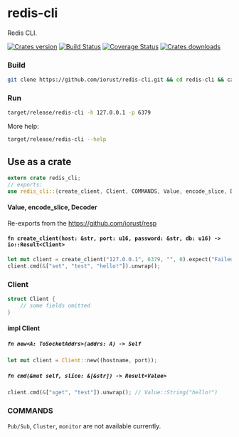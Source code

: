 redis-cli
====
Redis CLI.

[![Crates version][version-image]][version-url]
[![Build Status][travis-image]][travis-url]
[![Coverage Status][coveralls-image]][coveralls-url]
[![Crates downloads][downloads-image]][downloads-url]

### Build

```sh
git clone https://github.com/iorust/redis-cli.git && cd redis-cli && cargo build --release
```

### Run

```sh
target/release/redis-cli -h 127.0.0.1 -p 6379
```

More help:
```sh
target/release/redis-cli --help
```

## Use as a crate

```rust
extern crate redis_cli;
// exports:
use redis_cli::{create_client, Client, COMMANDS, Value, encode_slice, Decoder};
```

#### Value, encode_slice, Decoder
Re-exports from the https://github.com/iorust/resp

#### `fn create_client(host: &str, port: u16, password: &str, db: u16) -> io::Result<Client>`
```Rust
let mut client = create_client("127.0.0.1", 6379, "", 0).expect("Failed to connect");
client.cmd(&["set", "test", "hello!"]).unwrap();
```

### Client
```Rust
struct Client {
    // some fields omitted
}
```

#### impl Client

##### `fn new<A: ToSocketAddrs>(addrs: A) -> Self`
```Rust
let mut client = Client::new((hostname, port));
```

##### `fn cmd(&mut self, slice: &[&str]) -> Result<Value>`
```Rust
client.cmd(&["sget", "test"]).unwrap(); // Value::String("hello!")
```

### COMMANDS
`Pub/Sub`, `Cluster`, `monitor` are not available currently.

[version-image]: https://img.shields.io/crates/v/redis-cli.svg
[version-url]: https://crates.io/crates/redis-cli

[travis-image]: http://img.shields.io/travis/iorust/redis-cli.svg
[travis-url]: https://travis-ci.org/iorust/redis-cli

[coveralls-image]: https://coveralls.io/repos/github/iorust/redis-cli/badge.svg?branch=master
[coveralls-url]: https://coveralls.io/github/iorust/redis-cli?branch=master

[downloads-image]: https://img.shields.io/crates/d/redis-cli.svg
[downloads-url]: https://crates.io/crates/redis-cli
